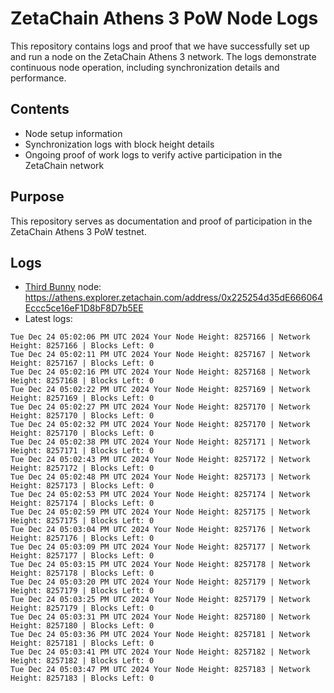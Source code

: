 # ZetaChain Athens 3 PoW Node Logs
This repository contains logs and proof that we have successfully set up and run a node on the ZetaChain Athens 3 network. The logs demonstrate continuous node operation, including synchronization details and performance.

## Contents
- Node setup information
- Synchronization logs with block height details
- Ongoing proof of work logs to verify active participation in the ZetaChain network

## Purpose
This repository serves as documentation and proof of participation in the ZetaChain Athens 3 PoW testnet.

## Logs

- [Third Bunny](https://thirdbunny.xyz/) node: https://athens.explorer.zetachain.com/address/0x225254d35dE666064Eccc5ce16eF1D8bF8D7b5EE
- Latest logs:
```
Tue Dec 24 05:02:06 PM UTC 2024 Your Node Height: 8257166 | Network Height: 8257166 | Blocks Left: 0
Tue Dec 24 05:02:11 PM UTC 2024 Your Node Height: 8257167 | Network Height: 8257167 | Blocks Left: 0
Tue Dec 24 05:02:16 PM UTC 2024 Your Node Height: 8257168 | Network Height: 8257168 | Blocks Left: 0
Tue Dec 24 05:02:22 PM UTC 2024 Your Node Height: 8257169 | Network Height: 8257169 | Blocks Left: 0
Tue Dec 24 05:02:27 PM UTC 2024 Your Node Height: 8257170 | Network Height: 8257170 | Blocks Left: 0
Tue Dec 24 05:02:32 PM UTC 2024 Your Node Height: 8257170 | Network Height: 8257170 | Blocks Left: 0
Tue Dec 24 05:02:38 PM UTC 2024 Your Node Height: 8257171 | Network Height: 8257171 | Blocks Left: 0
Tue Dec 24 05:02:43 PM UTC 2024 Your Node Height: 8257172 | Network Height: 8257172 | Blocks Left: 0
Tue Dec 24 05:02:48 PM UTC 2024 Your Node Height: 8257173 | Network Height: 8257173 | Blocks Left: 0
Tue Dec 24 05:02:53 PM UTC 2024 Your Node Height: 8257174 | Network Height: 8257174 | Blocks Left: 0
Tue Dec 24 05:02:59 PM UTC 2024 Your Node Height: 8257175 | Network Height: 8257175 | Blocks Left: 0
Tue Dec 24 05:03:04 PM UTC 2024 Your Node Height: 8257176 | Network Height: 8257176 | Blocks Left: 0
Tue Dec 24 05:03:09 PM UTC 2024 Your Node Height: 8257177 | Network Height: 8257177 | Blocks Left: 0
Tue Dec 24 05:03:15 PM UTC 2024 Your Node Height: 8257178 | Network Height: 8257178 | Blocks Left: 0
Tue Dec 24 05:03:20 PM UTC 2024 Your Node Height: 8257179 | Network Height: 8257179 | Blocks Left: 0
Tue Dec 24 05:03:25 PM UTC 2024 Your Node Height: 8257179 | Network Height: 8257179 | Blocks Left: 0
Tue Dec 24 05:03:31 PM UTC 2024 Your Node Height: 8257180 | Network Height: 8257180 | Blocks Left: 0
Tue Dec 24 05:03:36 PM UTC 2024 Your Node Height: 8257181 | Network Height: 8257181 | Blocks Left: 0
Tue Dec 24 05:03:41 PM UTC 2024 Your Node Height: 8257182 | Network Height: 8257182 | Blocks Left: 0
Tue Dec 24 05:03:47 PM UTC 2024 Your Node Height: 8257183 | Network Height: 8257183 | Blocks Left: 0
```
